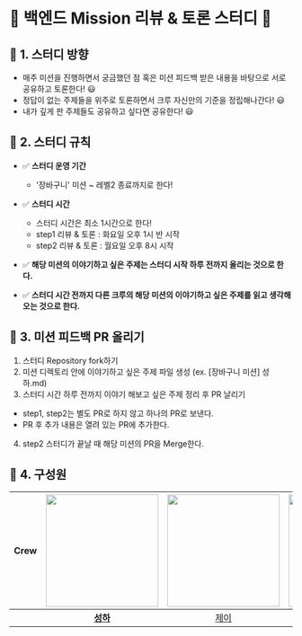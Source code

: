 # 🎯 백엔드 Mission 리뷰 & 토론 스터디 🎯 


 ## 📘 1. 스터디 방향

- 매주 미션을 진행하면서 궁금했던 점 혹은 미션 피드백 받은 내용을 바탕으로 서로 공유하고 토론한다! 😃
- 정답이 없는 주제들을 위주로 토론하면서 크루 자신만의 기준을 정립해나간다! 😃
- 내가 깊게 판 주제들도 공유하고 싶다면 공유한다! 😃

## 📘 2. 스터디 규칙

- ✅ **스터디 운영 기간**
  * '장바구니' 미션 ~ 레벨2 종료까지로 한다!

- ✅ **스터디 시간**
  * 스터디 시간은 최소 1시간으로 한다! 
  * step1 리뷰 & 토론 : 화요일 오후 1시 반 시작
  * step2 리뷰 & 토론 : 월요일 오후 8시 시작

- ✅ **해당 미션의 이야기하고 싶은 주제는 스터디 시작 하루 전까지 올리는 것으로 한다.**
- ✅ **스터디 시간 전까지 다른 크루의 해당 미션의 이야기하고 싶은 주제를 읽고 생각해오는 것으로 한다.**

## 📘 3. 미션 피드백 PR 올리기

1. 스터디 Repository fork하기
2. 미션 디렉토리 안에 이야기하고 싶은 주제 파일 생성 (ex. [장바구니 미션] 성하.md)
3. 스터디 시간 하루 전까지 이야기 해보고 싶은 주제 정리 후 PR 날리기
  - step1, step2는 별도 PR로 하지 않고 하나의 PR로 보낸다.
  - PR 후 추가 내용은 열려 있는 PR에 추가한다.
4. step2 스터디가 끝날 때 해당 미션의 PR을 Merge한다.

## 📘 4. 구성원

|  Crew  | <img src="https://avatars.githubusercontent.com/u/95729738?v=4" alt="" width=200> | <img src="https://avatars.githubusercontent.com/u/63213487?v=4" alt="" width=200> | <img src="https://avatars.githubusercontent.com/u/49433615?v=4" alt="" width=200> | <img src="https://avatars.githubusercontent.com/u/45879491?v=4" alt="" width=200> |
| :---: | :-------------------------------------------------------------------------------: | :-------------------------------------------------------------------------------: | :-------------------------------------------------------------------------------: | :-------------------------------------------------------------------------------:|
|  | **[성하](https://github.com/sh111-coder)** | [제이](https://github.com/sosow0212) | [이오](https://github.com/LJW25) | [코코닥](https://github.com/kokodak) |

